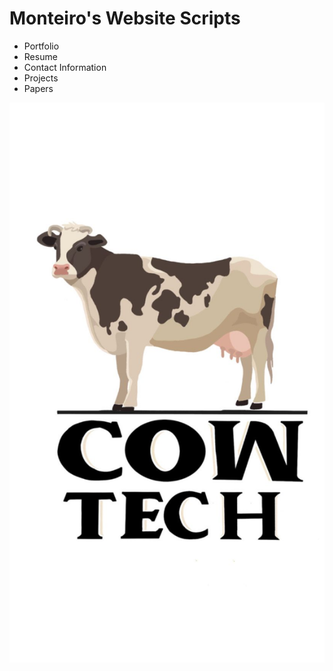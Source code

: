 # Monteiro's Website Scripts

- Portfolio
- Resume
- Contact Information
- Projects
- Papers

![CowTech-logo](CowTech_logo®.JPG)
